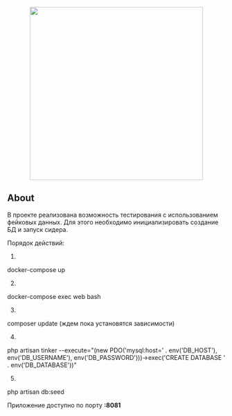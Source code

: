 <p align="center"><img src="https://cdn.contactcenterworld.com/images/company/readme-1200px-logo.png" width="400"></p>

## About 

В проекте реализована возможность тестирования с использованием
фейковых данных. Для этого необходимо инициализировать создание БД и запуск сидера.
 
Порядок действий:

1. 
docker-compose up

2. 
docker-compose exec web bash

3. 
composer update (ждем пока установятся зависимости)

4. 
php artisan tinker --execute="(new PDO('mysql:host=' . env('DB_HOST'), env('DB_USERNAME'), env('DB_PASSWORD')))->exec('CREATE DATABASE ' . env('DB_DATABASE'))"

5.
php artisan db:seed

Приложение доступно по порту **:8081**


